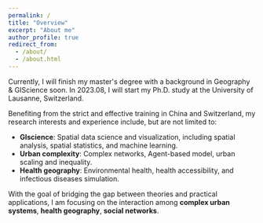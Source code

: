```yaml
---
permalink: /
title: "Overview"
excerpt: "About me"
author_profile: true
redirect_from: 
  - /about/
  - /about.html
---
```


Currently, I will finish my master's degree with a background in Geography & GIScience soon. In 2023.08, I will start my Ph.D. study at the University of Lausanne, Switzerland.

Benefiting from the strict and effective training in China and Switzerland, my research interests and experience include, but are not limited to:
* **GIscience**: Spatial data science and visualization, including spatial analysis, spatial statistics, and machine learning.
* **Urban complexity**: Complex networks, Agent-based model, urban scaling and inequality.
* **Health geography**: Environmental health, health accessibility, and infectious diseases simulation.

With the goal of bridging the gap between theories and practical applications, I am focusing on the interaction among **complex urban systems**, **health geography**, **social networks**.

